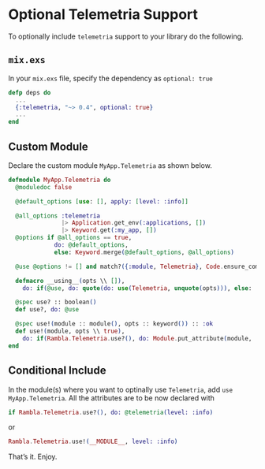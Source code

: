 # Optional Telemetria Support

To optionally include `telemetria` support to your library do the following.

## `mix.exs`

In your `mix.exs` file, specify the dependency as `optional: true`

```elixir
defp deps do
  ...
  {:telemetria, "~> 0.4", optional: true}
  ...
end
```

## Custom Module

Declare the custom module `MyApp.Telemetria` as shown below.

```elixir
defmodule MyApp.Telemetria do
  @moduledoc false

  @default_options [use: [], apply: [level: :info]]

  @all_options :telemetria
               |> Application.get_env(:applications, [])
               |> Keyword.get(:my_app, [])
  @options if @all_options == true,
             do: @default_options,
             else: Keyword.merge(@default_options, @all_options)

  @use @options != [] and match?({:module, Telemetria}, Code.ensure_compiled(Telemetria))

  defmacro __using__(opts \\ []),
    do: if(@use, do: quote(do: use(Telemetria, unquote(opts))), else: :ok)

  @spec use? :: boolean()
  def use?, do: @use

  @spec use!(module :: module(), opts :: keyword()) :: :ok
  def use!(module, opts \\ true),
    do: if(Rambla.Telemetria.use?(), do: Module.put_attribute(module, :telemetria, opts))
end
```

## Conditional Include

In the module(s) where you want to optinally use `Telemetria`, add
`use MyApp.Telemetria`. All the attributes are to be now declared with

```elixir
if Rambla.Telemetria.use?(), do: @telemetria(level: :info)
```

or

```elixir
Rambla.Telemetria.use!(__MODULE__, level: :info)
```

That’s it. Enjoy.
